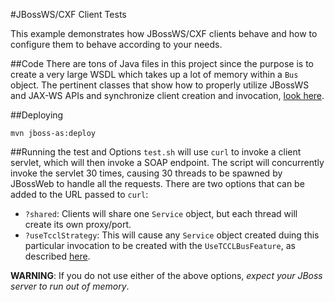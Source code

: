 #JBossWS/CXF Client Tests

This example demonstrates how JBossWS/CXF clients behave and how to configure
them to behave according to your needs.

##Code
There are tons of Java files in this project since the purpose is to create a
very large WSDL which takes up a lot of memory within a `Bus` object.  The
pertinent classes that show how to properly utilize JBossWS and JAX-WS APIs and
synchronize client creation and invocation, [look
here](https://github.com/kylape/cxfClientBusTest/tree/master/src/main/java/com/redhat/gss/ws).


##Deploying

```
mvn jboss-as:deploy
```

##Running the test and Options
`test.sh` will use `curl` to invoke a client servlet, which will then invoke a
SOAP endpoint.  The script will concurrently invoke the servlet 30 times,
causing 30 threads to be spawned by JBossWeb to handle all the requests.  There
are two options that can be added to the URL passed to `curl`:

- `?shared`: Clients will share one `Service` object, but each thread will
  create its own proxy/port.
- `?useTcclStrategy`: This will cause any `Service` object created duing this
  particular invocation to be created with the `UseTCCLBusFeature`, as described [here](https://docs.jboss.org/author/display/JBWS/Apache+CXF+integration#ApacheCXFintegration-BusselectionstrategiesforJAXWSclients).

**WARNING**: If you do not use either of the above options, *expect your JBoss server to run out of memory*.
